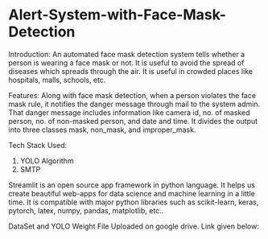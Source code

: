 # Alert-System-with-Face-Mask-Detection
Introduction: An automated face mask detection system tells whether a person is 
wearing a face mask or not. It is useful to avoid the spread of diseases which spreads 
through the air. It is useful in crowded places like hospitals, malls, schools, etc.


Features: Along with face mask detection, when a person violates the face mask rule, 
it notifies the danger message through mail to the system admin. That danger message 
includes information like camera id, no. of masked person, no. of non-masked person, 
and date and time. It divides the output into three classes mask, non_mask, and 
improper_mask.

Tech Stack Used:
1) YOLO Algorithm
2) SMTP 

Streamlit is an open source app framework in python language. It helps us create beautiful web-apps for data science and machine learning in a little time. It is compatible with major python libraries such as scikit-learn, keras, pytorch, latex, numpy, pandas, matplotlib, etc.. 


DataSet and YOLO Weight File Uploaded on google drive. Link given below:
